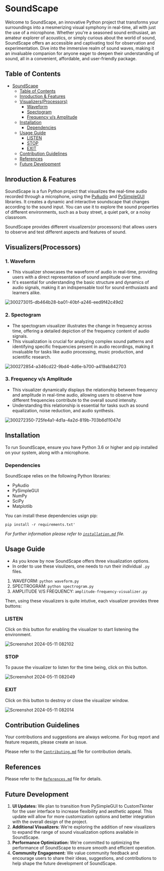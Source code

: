 # SoundScape

Welcome to SoundScape, an innovative Python project that transforms your surroundings into a mesmerizing visual symphony in real-time, all with just the use of a microphone. Whether you're a seasoned sound enthusiast, an amateur explorer of acoustics, or simply curious about the world of sound, SoundScape offers an accessible and captivating tool for observation and experimentation. Dive into the immersive realm of sound waves, making it an invaluable companion for anyone eager to deepen their understanding of sound, all in a convenient, affordable, and user-friendly package.

## Table of Contents

- [SoundScape](#soundscape)
  - [Table of Contents](#table-of-contents)
  - [Inroduction \& Features](#inroduction--features)
  - [Visualizers(Processors)](#visualizersprocessors)
    - [Waveform](#waveform)
    - [Spectogram](#spectogram)
    - [Frequency v/s Amplitude](#frequency-vs-amplitude)
  - [Installation](#installation)
    - [Dependencies](#dependencies)
  - [Usage Guide](#usage-guide)
    - [LISTEN](#listen)
    - [STOP](#stop)
    - [EXIT](#exit)
  - [Contribution Guidelines](#contribution-guidelines)
  - [References](#references)
  - [Future Development](#future-development)

## Inroduction & Features

SoundScape is a fun Python project that visualizes the real-time audio recorded through a microphone, using the [PyAudio](https://pypi.org/project/PyAudio/) and [PySimpleGUI](https://pypi.org/project/PySimpleGUI/) libraries. It creates a dynamic and interactive soundscape that changes according to the sound input. You can use it to explore the sound properties of different environments, such as a busy street, a quiet park, or a noisy classroom.

SoundScape provides different visualizers(or processors) that allows users to observe and test different aspects and features of sound.

## Visualizers(Processors)

### 1. Waveform

- This visualizer showcases the waveform of audio in real-time, providing users with a direct representation of sound amplitude over time.
- It's essential for understanding the basic structure and dynamics of audio signals, making it an indispensable tool for sound enthusiasts and learners alike.
  
![300273015-db464b28-ba01-40bf-a246-eed9f42c49d2](https://github.com/saiyam-sandhir/SoundScape/assets/86138251/171b1d21-281f-4562-87ac-4293ce65ba65)

### 2. Spectogram

- The spectogram visualizer illustrates the change in frequency across time, offering a detailed depiction of the frequency content of audio signals.
- This visualization is crucial for analyzing complex sound patterns and identifying specific frequencies present in audio recordings, making it invaluable for tasks like audio processing, music production, and scientific research.

![300272854-a346cd22-9bd4-4d6e-b700-a419ab842703](https://github.com/saiyam-sandhir/SoundScape/assets/86138251/8a680dbf-dcf7-45c1-ac25-cf2280649929)

### 3. Frequency v/s Amplitude

- This visualizer dynamically displays the relationship between frequency and amplitude in real-time audio, allowing users to observe how different frequencies contribute to the overall sound intensity.
- Understanding this relationship is essential for tasks such as sound equalization, noise reduction, and audio synthesis.

![300272350-725fe4a1-4d1a-4a2d-819b-703b6d11047d](https://github.com/saiyam-sandhir/SoundScape/assets/86138251/73d9244b-5c95-4056-ba6c-9d477eddac0f)

## Installation

To run SoundScape, ensure you have Python 3.6 or higher and pip installed on your system, along with a microphone.

### Dependencies

SoundScape relies on the following Python libraries:

- PyAudio
- PySimpleGUI
- NumPy
- SciPy
- Matplotlib

You can install these dependencies usign pip:

```pip install -r requirements.txt'```

*For  further information please refer to [```installation.md```](https://github.com/Soumya-Kushwaha/SoundScape/blob/main/Installation.md) file.*

## Usage Guide

- As you know by now SoundScape offers three visualization options.
- In order to use these visulizers, one needs to run their individual ```.py``` files.
  
1. WAVEFORM: ```python waveform.py```
2. SPECTROGRAM: ```python spectrogram.py```
3. AMPLITUDE V/S FREQUENCY: ```amplitude-frequency-visualizer.py```

Then, using these visualizers is quite intutive, each visualizer provides three buttons:

### LISTEN

Click on this button for enabling the visualizer to start listening the environment.

![Screenshot 2024-05-11 082102](https://github.com/saiyam-sandhir/SoundScape/assets/86138251/a6ff2d37-8102-4ba0-a960-b84b803305e4)

### STOP

To pause the visualizer to listen for the time being, click on this button.

![Screenshot 2024-05-11 082049](https://github.com/saiyam-sandhir/SoundScape/assets/86138251/fe0d3f19-de38-41b2-a729-295a8673bfb0)

### EXIT

Click on this button to destroy or close the visualizer window.

![Screenshot 2024-05-11 082014](https://github.com/saiyam-sandhir/SoundScape/assets/86138251/fa1b910d-2141-4818-b38d-48420a8e7b16)

## Contribution Guidelines

Your contributions and suggestions are always welcome. For bug report and feature requests, please create an issue.

Please refer to the [```Contributing.md```](https://github.com/Soumya-Kushwaha/SoundScape/blob/main/Contribution.md) file for contribution details.

## References

Please refer to the [```References.md```](https://github.com/Soumya-Kushwaha/SoundScape/blob/main/References.md) file for details.

## Future Development

1. **UI Updates:** We plan to transition from PySimpleGUI to CustomTkinter for the user interface to increase flexibility and aesthetic appeal. This update will allow for more customization options and better integration with the overall design of the project.
2. **Additional Visualizers:** We're exploring the addition of new visualizers to expand the range of sound visualization options available in SoundScape.
3. **Performance Optimization:** We're committed to optimizing the performance of SoundScape to ensure smooth and efficient operation.
4. **Community Engagement:** We value community feedback and encourage users to share their ideas, suggestions, and contributions to help shape the future development of SoundScape.
